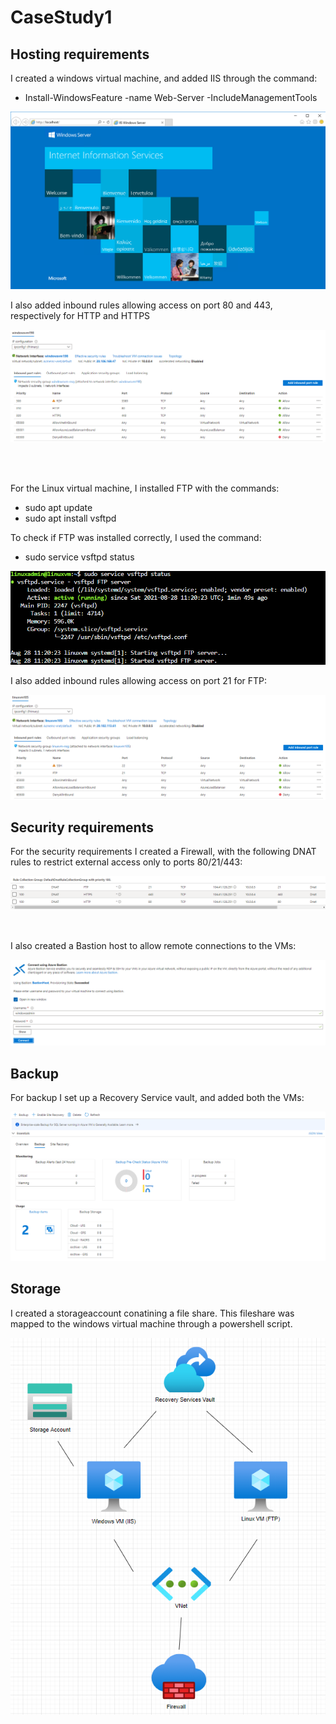 # CaseStudy1

<h2>Hosting requirements</h2>
I created a windows virtual machine, and added IIS through the command:
<ul>
<li>Install-WindowsFeature -name Web-Server -IncludeManagementTools</li>
</ul>

![IIS](https://github.com/jakoboj/CaseStudy1/blob/main/Screenshots/IIS.PNG)

I also added inbound rules allowing access on port 80 and 443, respectively for HTTP and HTTPS

![Inbound Rules](https://github.com/jakoboj/CaseStudy1/blob/main/Screenshots/Rules-Windows.PNG)

<br />
<br />

For the Linux virtual machine, I installed FTP with the commands:
<ul>
    <li>
        sudo apt update
    </li>
    <li>
        sudo apt install vsftpd
    </li>
</ul>


To check if FTP was installed correctly, I used the command:
<ul>
    <li>
        	sudo service vsftpd status
    </li>
</ul>

![FTP](https://github.com/jakoboj/CaseStudy1/blob/main/Screenshots/FTP.PNG)

I also added inbound rules allowing access on port 21 for FTP:

![Inbound Rules](https://github.com/jakoboj/CaseStudy1/blob/main/Screenshots/Rules-Linux.PNG)

<h2>Security requirements</h2>
For the security requirements I created a Firewall, with the following DNAT rules to restrict external access only to ports 80/21/443:

![DNAT Rules](https://github.com/jakoboj/CaseStudy1/blob/main/Screenshots/DNAT.PNG)

<br />

I also created a Bastion host to allow remote connections to the VMs:

![Bastion](https://github.com/jakoboj/CaseStudy1/blob/main/Screenshots/Bastion.PNG)

<h2>Backup</h2>
For backup I set up a Recovery Service vault, and added both the VMs:

![Backup](https://github.com/jakoboj/CaseStudy1/blob/main/Screenshots/Backup.PNG)

<h2>Storage</h2>
I created a storageaccount conatining a file share. This fileshare was mapped to the windows virtual machine through a powershell script.

![Diagram](https://github.com/jakoboj/CaseStudy1/blob/main/Diagram/Diagram.PNG)
